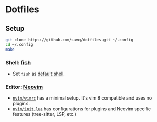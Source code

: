 # Dotfiles

## Setup

```sh
git clone https://github.com/savq/dotfiles.git ~/.config
cd ~/.config
make
```

### Shell: [fish](https://fishshell.com/docs/current/index.html)

- Set `fish` as [default shell](https://fishshell.com/docs/current/index.html#default-shell).


### Editor: [Neovim](https://github.com/neovim/neovim/)

- [`nvim/vimrc`](./nvim/vimrc) has a minimal setup. It's vim 8 compatible and uses no plugins.
- [`nvim/init.lua`](./nvim/init.lua) has configurations for plugins and Neovim specific features
  (tree-sitter, LSP, etc.)
